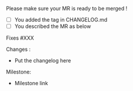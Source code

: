 Please make sure your MR is ready to be merged !

- [ ] You added the tag in CHANGELOG.md
- [ ] You described the MR as below

Fixes #XXX

Changes :
- Put the changelog here

Milestone:
- Milestone link
